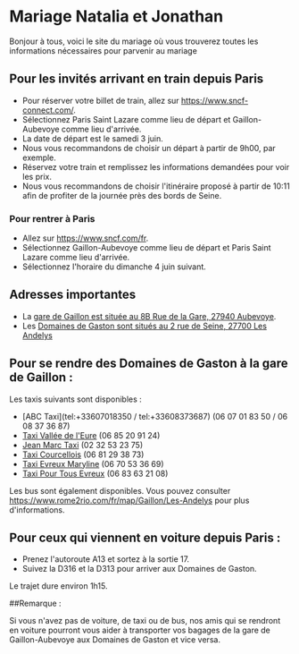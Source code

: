 # Mariage Natalia et Jonathan

Bonjour à tous, voici le site du mariage où vous trouverez toutes les informations nécessaires pour parvenir au mariage 

## Pour les invités arrivant en train depuis Paris

- Pour réserver votre billet de train, allez sur https://www.sncf-connect.com/.
- Sélectionnez Paris Saint Lazare comme lieu de départ et Gaillon-Aubevoye comme lieu d'arrivée.
- La date de départ est le samedi 3 juin.
- Nous vous recommandons de choisir un départ à partir de 9h00, par exemple.
- Réservez votre train et remplissez les informations demandées pour voir les prix.
- Nous vous recommandons de choisir l'itinéraire proposé à partir de 10:11 afin de profiter de la journée près des bords de Seine.

### Pour rentrer à Paris

 - Allez sur https://www.sncf.com/fr.
 - Sélectionnez Gaillon-Aubevoye comme lieu de départ et Paris Saint Lazare comme lieu d'arrivée.
 - Sélectionnez l'horaire du dimanche 4 juin suivant.

## Adresses importantes 

- La [gare de Gaillon est située au 8B Rue de la Gare, 27940 Aubevoye](https://goo.gl/maps/HTQBTJ9RZEU18tQQ8).
- Les [Domaines de Gaston sont situés au 2 rue de Seine, 27700 Les Andelys](https://goo.gl/maps/CsotP5M61S6ssrcR7)

## Pour se rendre des Domaines de Gaston à la gare de Gaillon :

Les taxis suivants sont disponibles : 

- [ABC Taxi](tel:+33607018350 / tel:+33608373687) (06 07 01 83 50 / 06 08 37 36 87)
- [Taxi Vallée de l'Eure](tel:+33685209124) (06 85 20 91 24)
- [Jean Marc Taxi](tel:+33232532375) (02 32 53 23 75)
- [Taxi Courcellois](tel:+33681293873) (06 81 29 38 73)
- [Taxi Evreux Maryline](tel:+33670533669) (06 70 53 36 69)
- [Taxi Pour Tous Evreux](tel:+33683632108) (06 83 63 21 08)

Les bus sont également disponibles. Vous pouvez consulter https://www.rome2rio.com/fr/map/Gaillon/Les-Andelys pour plus d'informations.

## Pour ceux qui viennent en voiture depuis Paris :

- Prenez l'autoroute A13 et sortez à la sortie 17.
- Suivez la D316 et la D313 pour arriver aux Domaines de Gaston.

Le trajet dure environ 1h15.

##Remarque :

Si vous n'avez pas de voiture, de taxi ou de bus, nos amis qui se rendront en voiture pourront vous aider à transporter vos bagages de la gare de Gaillon-Aubevoye aux Domaines de Gaston et vice versa. 

